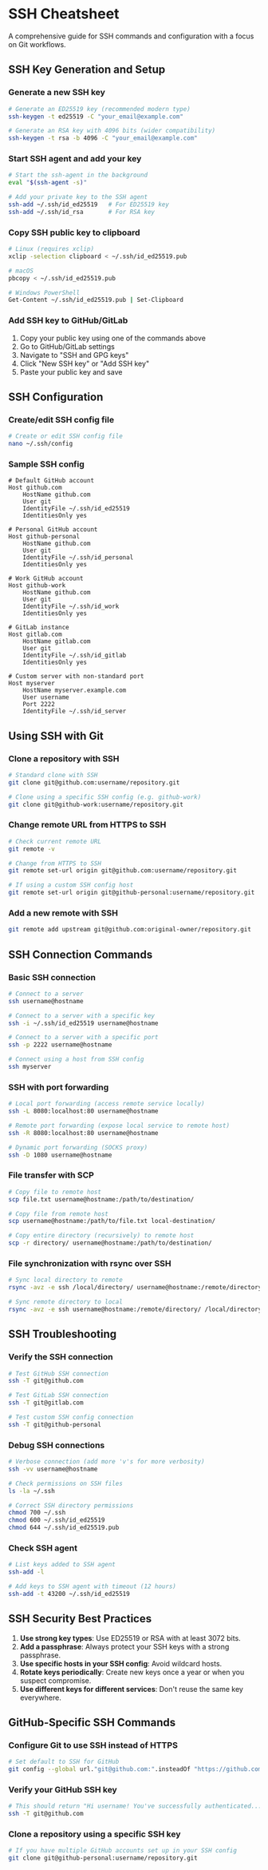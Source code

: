 # SSH Cheatsheet

A comprehensive guide for SSH commands and configuration with a focus on Git workflows.

## SSH Key Generation and Setup

### Generate a new SSH key

```bash
# Generate an ED25519 key (recommended modern type)
ssh-keygen -t ed25519 -C "your_email@example.com"

# Generate an RSA key with 4096 bits (wider compatibility)
ssh-keygen -t rsa -b 4096 -C "your_email@example.com"
```

### Start SSH agent and add your key

```bash
# Start the ssh-agent in the background
eval "$(ssh-agent -s)"

# Add your private key to the SSH agent
ssh-add ~/.ssh/id_ed25519   # For ED25519 key
ssh-add ~/.ssh/id_rsa       # For RSA key
```

### Copy SSH public key to clipboard

```bash
# Linux (requires xclip)
xclip -selection clipboard < ~/.ssh/id_ed25519.pub

# macOS
pbcopy < ~/.ssh/id_ed25519.pub

# Windows PowerShell
Get-Content ~/.ssh/id_ed25519.pub | Set-Clipboard
```

### Add SSH key to GitHub/GitLab

1. Copy your public key using one of the commands above
2. Go to GitHub/GitLab settings
3. Navigate to "SSH and GPG keys"
4. Click "New SSH key" or "Add SSH key"
5. Paste your public key and save

## SSH Configuration

### Create/edit SSH config file

```bash
# Create or edit SSH config file
nano ~/.ssh/config
```

### Sample SSH config

```
# Default GitHub account
Host github.com
    HostName github.com
    User git
    IdentityFile ~/.ssh/id_ed25519
    IdentitiesOnly yes

# Personal GitHub account
Host github-personal
    HostName github.com
    User git
    IdentityFile ~/.ssh/id_personal
    IdentitiesOnly yes

# Work GitHub account
Host github-work
    HostName github.com
    User git
    IdentityFile ~/.ssh/id_work
    IdentitiesOnly yes

# GitLab instance
Host gitlab.com
    HostName gitlab.com
    User git
    IdentityFile ~/.ssh/id_gitlab
    IdentitiesOnly yes
    
# Custom server with non-standard port
Host myserver
    HostName myserver.example.com
    User username
    Port 2222
    IdentityFile ~/.ssh/id_server
```

## Using SSH with Git

### Clone a repository with SSH

```bash
# Standard clone with SSH
git clone git@github.com:username/repository.git

# Clone using a specific SSH config (e.g. github-work)
git clone git@github-work:username/repository.git
```

### Change remote URL from HTTPS to SSH

```bash
# Check current remote URL
git remote -v

# Change from HTTPS to SSH
git remote set-url origin git@github.com:username/repository.git

# If using a custom SSH config host
git remote set-url origin git@github-personal:username/repository.git
```

### Add a new remote with SSH

```bash
git remote add upstream git@github.com:original-owner/repository.git
```

## SSH Connection Commands

### Basic SSH connection

```bash
# Connect to a server
ssh username@hostname

# Connect to a server with a specific key
ssh -i ~/.ssh/id_ed25519 username@hostname

# Connect to a server with a specific port
ssh -p 2222 username@hostname

# Connect using a host from SSH config
ssh myserver
```

### SSH with port forwarding

```bash
# Local port forwarding (access remote service locally)
ssh -L 8080:localhost:80 username@hostname

# Remote port forwarding (expose local service to remote host)
ssh -R 8080:localhost:80 username@hostname

# Dynamic port forwarding (SOCKS proxy)
ssh -D 1080 username@hostname
```

### File transfer with SCP

```bash
# Copy file to remote host
scp file.txt username@hostname:/path/to/destination/

# Copy file from remote host
scp username@hostname:/path/to/file.txt local-destination/

# Copy entire directory (recursively) to remote host
scp -r directory/ username@hostname:/path/to/destination/
```

### File synchronization with rsync over SSH

```bash
# Sync local directory to remote
rsync -avz -e ssh /local/directory/ username@hostname:/remote/directory/

# Sync remote directory to local
rsync -avz -e ssh username@hostname:/remote/directory/ /local/directory/
```

## SSH Troubleshooting

### Verify the SSH connection

```bash
# Test GitHub SSH connection
ssh -T git@github.com

# Test GitLab SSH connection
ssh -T git@gitlab.com

# Test custom SSH config connection
ssh -T git@github-personal
```

### Debug SSH connections

```bash
# Verbose connection (add more 'v's for more verbosity)
ssh -vv username@hostname

# Check permissions on SSH files
ls -la ~/.ssh

# Correct SSH directory permissions
chmod 700 ~/.ssh
chmod 600 ~/.ssh/id_ed25519
chmod 644 ~/.ssh/id_ed25519.pub
```

### Check SSH agent

```bash
# List keys added to SSH agent
ssh-add -l

# Add keys to SSH agent with timeout (12 hours)
ssh-add -t 43200 ~/.ssh/id_ed25519
```

## SSH Security Best Practices

1. **Use strong key types**: Use ED25519 or RSA with at least 3072 bits.
2. **Add a passphrase**: Always protect your SSH keys with a strong passphrase.
3. **Use specific hosts in your SSH config**: Avoid wildcard hosts.
4. **Rotate keys periodically**: Create new keys once a year or when you suspect compromise.
5. **Use different keys for different services**: Don't reuse the same key everywhere.

## GitHub-Specific SSH Commands

### Configure Git to use SSH instead of HTTPS

```bash
# Set default to SSH for GitHub
git config --global url."git@github.com:".insteadOf "https://github.com/"
```

### Verify your GitHub SSH key

```bash
# This should return "Hi username! You've successfully authenticated..."
ssh -T git@github.com
```

### Clone a repository using a specific SSH key

```bash
# If you have multiple GitHub accounts set up in your SSH config
git clone git@github-personal:username/repository.git
```
